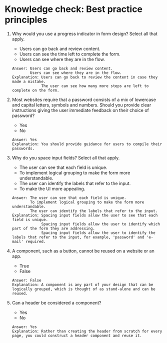 # Knowledge check: Best practice principles

1. Why would you use a progress indicator in form design? Select all that apply.
    - Users can go back and review content.
    - Users can see the time left to complete the form.
    - Users can see where they are in the flow.
    ```
    Answer: Users can go back and review content.
            Users can see where they are in the flow.
    Explanation: Users can go back to review the content in case they made a mistake.
                 The user can see how many more steps are left to complete on the form.
    ```

2. Most websites require that a password consists of a mix of lowercase and capital letters, symbols and numbers. Should you provide clear instructions giving the user immediate feedback on their choice of password?
    - Yes
    - No
    ```
    Answer: Yes
    Explanation: You should provide guidance for users to compile their passwords.
    ```

3. Why do you space input fields? Select all that apply.
    - The user can see that each field is unique.
    - To implement logical grouping to make the form more understandable.
    - The user can identify the labels that refer to the input.
    - To make the UI more appealing.
    ```
    Answer: The user can see that each field is unique.
            To implement logical grouping to make the form more understandable.
            The user can identify the labels that refer to the input.
    Explanation: Spacing input fields allow the user to see that each field is unique.
                 Spacing input fields allow the user to identify which part of the form they are addressing.
                 Spacing input fields allow the user to identify the labels that refer to the input, for example, 'password' and 'e-mail' required.
    ```

4. A component, such as a button, cannot be reused on a website or an app.
    - True
    - False
    ```
    Answer: False
    Explanation: A component is any part of your design that can be logically grouped, which is thought of as stand-alone and can be reused. 
    ```

5. Can a header be considered a component? 
    - Yes
    - No
    ```
    Answer: Yes
    Explanation: Rather than creating the header from scratch for every page, you could construct a header component and reuse it. 
    ```
